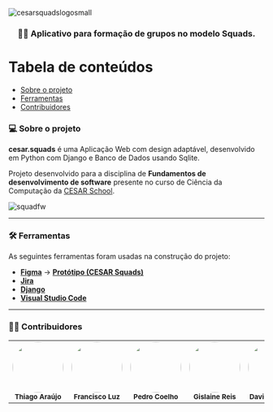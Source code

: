 ![cesarsquadslogosmall](https://user-images.githubusercontent.com/111138996/222937406-ceec455c-ab76-4edc-a618-96c7d752550d.png)

<h3 align="center">
    👨‍💻 Aplicativo para formação de grupos no modelo Squads.

Tabela de conteúdos
=================
   * [Sobre o projeto](#-sobre-o-projeto)
   * [Ferramentas](#-ferramentas)
   * [Contribuidores](#-contribuidores)

### 💻 Sobre o projeto

**cesar.squads** é uma Aplicação Web com design adaptável, desenvolvido em Python com Django e Banco de Dados usando Sqlite.

Projeto desenvolvido para a disciplina de **Fundamentos de desenvolvimento de software** presente no curso de Ciência da Computação da [CESAR School](https://www.cesar.school/).

![squadfw](https://user-images.githubusercontent.com/111138996/222937388-9d80d95e-6ff7-4ca9-ba14-0c0897bffe78.png)

---

### 🛠 Ferramentas

As seguintes ferramentas foram usadas na construção do projeto:


-   **[Figma](https://www.figma.com/)**  →  **[Protótipo (CESAR Squads)](link)**
-   **[Jira](https://projetofds.atlassian.net/)** 
-   **[Django](https://www.djangoproject.com/)**
-   **[Visual Studio Code](https://code.visualstudio.com/)** 

---

### 👨‍💻 Contribuidores

<table>
  <tr>
    <td align="center"><img style="border-radius: 50%;" src="https://avatars.githubusercontent.com/u/112591325?v=4" width="100px;" alt=""/><br /><sub><b>Thiago Araújo</b></sub></a><br /></a></td>
    <td align="center"><img style="border-radius: 50%;" src="https://avatars.githubusercontent.com/u/39159963?v=4" width="100px;" alt=""/><br /><sub><b>Francisco Luz</b></sub></a><br /></a></td>
    <td align="center"><img style="border-radius: 50%;" src="https://avatars.githubusercontent.com/u/111138996?v=4" width="100px;" alt=""/><br /><sub><b>Pedro Coelho</b></sub></a><br /></a></td>
    <td align="center"><img style="border-radius: 50%;" src="https://avatars.githubusercontent.com/u/116602650?v=4" width="100px;" alt=""/><br /><sub><b>Gislaine Reis</b></sub></a><br /></a></td>
    <td align="center"><img style="border-radius: 50%;" src="https://avatars.githubusercontent.com/u/112348748?v=4" width="100px;" alt=""/><br /><sub><b>David Cândido</b></sub></a><br /></a></td>
    <td align="center"><img style="border-radius: 50%;" src="https://avatars.githubusercontent.com/u/116669790?v=4" width="100px;" alt=""/><br /><sub><b>Lucas Cortez</b></sub></a><br /></a></td>
    
  </tr>
</table>
